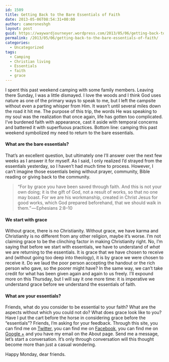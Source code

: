 ```yaml
---
id: 1509
title: Getting Back to the Bare Essentials of Faith
date: 2013-05-06T08:54:31+00:00
author: cameroneshgh
layout: post
guid: https://waywardjourneyer.wordpress.com/2013/05/06/getting-back-to-the-bare-essentials-of-faith/
permalink: /2013/05/06/getting-back-to-the-bare-essentials-of-faith/
categories:
  - Uncategorized
tags:
  - Camping
  - Christian living
  - Essentials
  - faith
  - grace
---
```

I spent this past weekend camping with some family members. Leaving there Sunday, I was a little dismayed. I love the woods and I think God uses nature as one of the primary ways to speak to me, but I left the campsite without even a parting whisper from Him. It wasn’t until several miles down the road it hit me. The purpose of this trip, the words He was speaking to my soul was the realization that once again, life has gotten too complicated. I’ve burdened faith with appearance, cast it aside with temporal concerns and battered it with superfluous practices. Bottom line: camping this past weekend symbolized my need to return to the bare essentials.

#### What are the bare essentials?

That’s an excellent question, but ultimately one I’ll answer over the next few weeks as I answer it for myself. As I said, I only realized I’d strayed from the essentials yesterday, so I haven’t had much time to process. However, I can’t imagine those essentials being without prayer, community, Bible reading or giving back to the community.

> “For by grace you have been saved through faith. And this is not your own doing; it is the gift of God, not a result of works, so that no one may boast. For we are his workmanship, created in Christ Jesus for good works, which God prepared beforehand, that we should walk in them.” — Ephesians 2:8–10

#### We start with grace

Without grace, there is no Christianity. Without grace, we have karma and Christianity is no different from any other religion, maybe it’s worse. I’m not claiming grace to be the clinching factor in making Christianity right. No, I’m saying that before we start with essentials, we have to understand of _what_ we are returning to the essentials. It is grace that we have chosen to receive and (without going too deep into theology), it is by grace we were chosen to receive it. Do we laud the poor person accepting the handout or the rich person who gave, so the poorer might have? In the same way, we can’t take credit for what has been given again and again to us freely. I’ll expound more on this Thursday, but I will say it one more time: it is imperative we understand grace before we understand the essentials of faith.

#### What are your essentials?

Friends, what do you consider to be essential to your faith? What are the aspects without which you could not do? What does grace look like to you? Have I put the cart before the horse in considering grace before the “essentials”? Friends, I’m asking for your feedback. Through this site, you can find me on <a href="http://twitter.com/waywrdjourneyer" title="Wayward Journeyer Twitter" target="_blank">Twitter</a>, you can find me on <a href="http://www.facebook.com/eshghitude" title="Cameron Eshgh Facebook" target="_blank">Facebook</a>, you can find me on <a href="https://plus.google.com/104034875882537285691/" title="Wayward Journeyer Google+" target="_blank">Google +</a> and you have my email on the About page. Send me a message, let’s start a conversation. It’s only through conversation will this thought become more than just a casual wondering.

Happy Monday, dear friends.